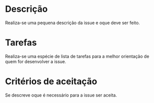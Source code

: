 # Descrição
Realiza-se uma pequena descrição da issue e oque deve ser feito.

# Tarefas
Realiza-se uma espécie de lista de tarefas para a melhor orientação de quem for desenvolver a issue.

# Critérios de aceitação
Se descreve oque é necessário para a issue ser aceita.
